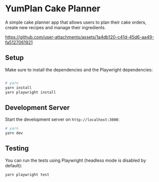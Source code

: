 # YumPlan Cake Planner

A simple cake planner app that allows users to plan their cake orders, create new recipes and manage their ingredients.

https://github.com/user-attachments/assets/1a4db120-c41d-45d6-aa49-fa5127061921

## Setup

Make sure to install the dependencies and the Playwright dependencies:

```bash

# yarn
yarn install
yarn playwright install
```

## Development Server

Start the development server on `http://localhost:3000`:

```bash
# yarn
yarn dev
```

## Testing

You can run the tests using Playwright (headless mode is disabled by default):

```bash
yarn playwright test
```
